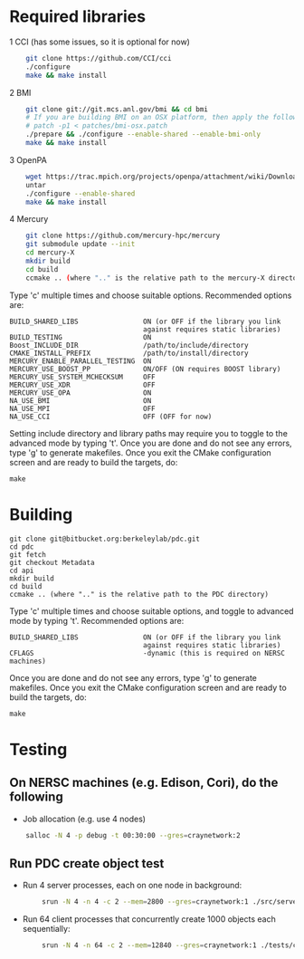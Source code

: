 
Required libraries
======
1 CCI (has some issues, so it is optional for now)
```sh
    git clone https://github.com/CCI/cci
    ./configure
    make && make install
```

2 BMI 
```sh
    git clone git://git.mcs.anl.gov/bmi && cd bmi
    # If you are building BMI on an OSX platform, then apply the following patch:
    # patch -p1 < patches/bmi-osx.patch
    ./prepare && ./configure --enable-shared --enable-bmi-only
    make && make install
```


3 OpenPA
```sh
    wget https://trac.mpich.org/projects/openpa/attachment/wiki/Downloads/openpa-1.0.4.tar.gz
    untar 
    ./configure --enable-shared
    make && make install

```

4 Mercury 
```sh
    git clone https://github.com/mercury-hpc/mercury
    git submodule update --init
    cd mercury-X
    mkdir build
    cd build
    ccmake .. (where ".." is the relative path to the mercury-X directory)
```

Type 'c' multiple times and choose suitable options. Recommended options are:

    BUILD_SHARED_LIBS                ON (or OFF if the library you link
                                     against requires static libraries)
    BUILD_TESTING                    ON
    Boost_INCLUDE_DIR                /path/to/include/directory
    CMAKE_INSTALL_PREFIX             /path/to/install/directory
    MERCURY_ENABLE_PARALLEL_TESTING  ON
    MERCURY_USE_BOOST_PP             ON/OFF (ON requires BOOST library)
    MERCURY_USE_SYSTEM_MCHECKSUM     OFF
    MERCURY_USE_XDR                  OFF
    MERCURY_USE_OPA                  ON
    NA_USE_BMI                       ON
    NA_USE_MPI                       OFF
    NA_USE_CCI                       OFF (OFF for now)

Setting include directory and library paths may require you to toggle to
the advanced mode by typing 't'. Once you are done and do not see any
errors, type 'g' to generate makefiles. Once you exit the CMake
configuration screen and are ready to build the targets, do:

    make


Building
====
    git clone git@bitbucket.org:berkeleylab/pdc.git
    cd pdc
    git fetch
    git checkout Metadata
    cd api
    mkdir build
    cd build
    ccmake .. (where ".." is the relative path to the PDC directory)

Type 'c' multiple times and choose suitable options, and toggle to advanced mode by typing 't'. Recommended options are:

    BUILD_SHARED_LIBS                ON (or OFF if the library you link
                                     against requires static libraries)
    CFLAGS                           -dynamic (this is required on NERSC machines)


Once you are done and do not see any errors, type 'g' to generate makefiles. 
Once you exit the CMake configuration screen and are ready to build the targets, do:

    make



Testing
====
On NERSC machines (e.g. Edison, Cori), do the following
----
* Job allocation (e.g. use 4 nodes)
```sh
    salloc -N 4 -p debug -t 00:30:00 --gres=craynetwork:2
```
Run PDC create object test
----
* Run 4 server processes, each on one node in background:
```sh
        srun -N 4 -n 4 -c 2 --mem=2800 --gres=craynetwork:1 ./src/server/pdc_server.exe &
```

* Run 64 client processes that concurrently create 1000 objects each sequentially:
```sh
        srun -N 4 -n 64 -c 2 --mem=12840 --gres=craynetwork:1 ./tests/create_obj -r 1000
```
